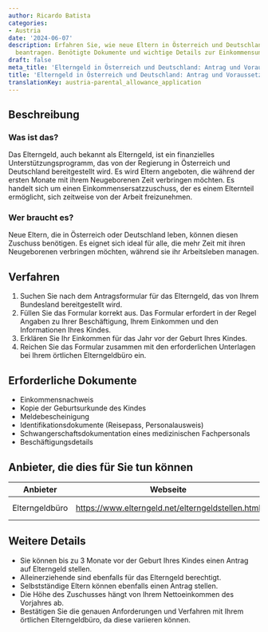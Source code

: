 ```yaml
---
author: Ricardo Batista
categories:
- Austria
date: '2024-06-07'
description: Erfahren Sie, wie neue Eltern in Österreich und Deutschland Elterngeld
  beantragen. Benötigte Dokumente und wichtige Details zur Einkommensunterstützung.
draft: false
meta_title: 'Elterngeld in Österreich und Deutschland: Antrag und Voraussetzungen'
title: 'Elterngeld in Österreich und Deutschland: Antrag und Voraussetzungen'
translationKey: austria-parental_allowance_application
---
```



## Beschreibung
### Was ist das?
Das Elterngeld, auch bekannt als Elterngeld, ist ein finanzielles Unterstützungsprogramm, das von der Regierung in Österreich und Deutschland bereitgestellt wird. Es wird Eltern angeboten, die während der ersten Monate mit ihrem Neugeborenen Zeit verbringen möchten. Es handelt sich um einen Einkommensersatzzuschuss, der es einem Elternteil ermöglicht, sich zeitweise von der Arbeit freizunehmen.

### Wer braucht es?
Neue Eltern, die in Österreich oder Deutschland leben, können diesen Zuschuss benötigen. Es eignet sich ideal für alle, die mehr Zeit mit ihren Neugeborenen verbringen möchten, während sie ihr Arbeitsleben managen.

## Verfahren
1. Suchen Sie nach dem Antragsformular für das Elterngeld, das von Ihrem Bundesland bereitgestellt wird.
2. Füllen Sie das Formular korrekt aus. Das Formular erfordert in der Regel Angaben zu Ihrer Beschäftigung, Ihrem Einkommen und den Informationen Ihres Kindes.
3. Erklären Sie Ihr Einkommen für das Jahr vor der Geburt Ihres Kindes.
4. Reichen Sie das Formular zusammen mit den erforderlichen Unterlagen bei Ihrem örtlichen Elterngeldbüro ein.

## Erforderliche Dokumente
- Einkommensnachweis
- Kopie der Geburtsurkunde des Kindes
- Meldebescheinigung
- Identifikationsdokumente (Reisepass, Personalausweis)
- Schwangerschaftsdokumentation eines medizinischen Fachpersonals
- Beschäftigungsdetails

## Anbieter, die dies für Sie tun können

| Anbieter        |     Webseite     |     Zeitplan    |       Kosten       |
| --------------- | --------------- |  :-------------: | :-------------: |
| Elterngeldbüro |   https://www.elterngeld.net/elterngeldstellen.html  |      Abhängig vom Fall        |        Kostenlos        |

## Weitere Details
- Sie können bis zu 3 Monate vor der Geburt Ihres Kindes einen Antrag auf Elterngeld stellen.
- Alleinerziehende sind ebenfalls für das Elterngeld berechtigt.
- Selbstständige Eltern können ebenfalls einen Antrag stellen.
- Die Höhe des Zuschusses hängt von Ihrem Nettoeinkommen des Vorjahres ab.
- Bestätigen Sie die genauen Anforderungen und Verfahren mit Ihrem örtlichen Elterngeldbüro, da diese variieren können.